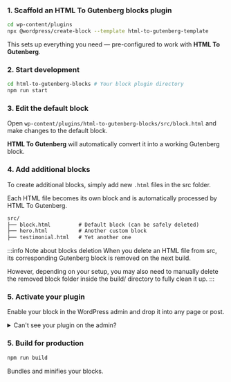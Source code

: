 ### 1. Scaffold an HTML To Gutenberg blocks plugin

```bash
cd wp-content/plugins
npx @wordpress/create-block --template html-to-gutenberg-template
```

This sets up everything you need — pre-configured to work with **HTML To Gutenberg**.

### 2. Start development

```bash
cd html-to-gutenberg-blocks # Your block plugin directory
npm run start
```

### 3. Edit the default block

Open `wp-content/plugins/html-to-gutenberg-blocks/src/block.html` and make changes to the default block.

**HTML To Gutenberg** will automatically convert it into a working Gutenberg block.

### 4. Add additional blocks

To create additional blocks, simply add new `.html` files in the src folder.

Each HTML file becomes its own block and is automatically processed by HTML To Gutenberg.

```txt
src/
├── block.html         # Default block (can be safely deleted)
├── hero.html          # Another custom block
├── testimonial.html   # Yet another one
```

:::info Note about blocks deletion
When you delete an HTML file from src, its corresponding Gutenberg block is removed on the next build.

However, depending on your setup, you may also need to manually delete the removed block folder inside the build/ directory to fully clean it up.
:::

### 5. Activate your plugin

Enable your block in the WordPress admin and drop it into any page or post.

<details>
<summary>Can't see your plugin on the admin?</summary>

:::warning
Make sure you set a **title** when generating the plugin with `@wordpress/create-block`. If you don’t, the plugin may not appear in the WordPress plugins page.

If you forgot to add one, open the root PHP file of your plugin and add a `Plugin Name` like so:

```php
<?php

/**
 * Plugin Name:       HTML To Gutenberg Blocks <------ Add a name here
 * Version:           0.1.0
 * Requires at least: 6.7
 * Requires PHP:      7.4
 * Author:            The WordPress Contributors
 * License:           GPL-2.0-or-later
 * License URI:       https://www.gnu.org/licenses/gpl-2.0.html
 * Text Domain:       textdomain
 *
 * @package CreateBlock
 */
```

:::

</details>

### 5. Build for production

```bash
npm run build
```

Bundles and minifies your blocks.
